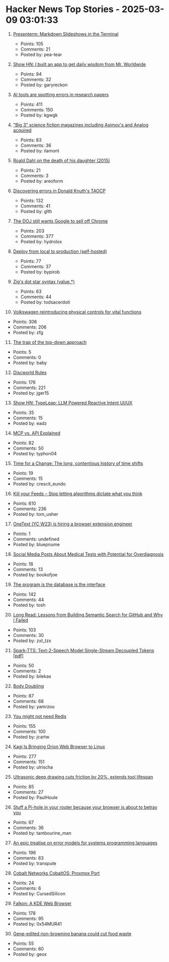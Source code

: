 # Hacker News Top Stories - 2025-03-09 03:01:33

1. [Presenterm: Markdown Slideshows in the Terminal](https://github.com/mfontanini/presenterm)
   - Points: 105
   - Comments: 21
   - Posted by: pea-tear

2. [Show HN: I built an app to get daily wisdom from Mr. Worldwide](https://daale.club/)
   - Points: 94
   - Comments: 32
   - Posted by: garyreckon

3. [AI tools are spotting errors in research papers](https://www.nature.com/articles/d41586-025-00648-5)
   - Points: 411
   - Comments: 150
   - Posted by: kgwgk

4. ["Big 3" science fiction magazines including Asimov's and Analog acquired](https://jasonsanford.substack.com/p/genre-grapevine-for-last-half-of)
   - Points: 83
   - Comments: 36
   - Posted by: ilamont

5. [Roald Dahl on the death of his daughter (2015)](https://www.telegraph.co.uk/books/authors/roald-dahls-darkest-hour/)
   - Points: 21
   - Comments: 3
   - Posted by: areoform

6. [Discovering errors in Donald Knuth's TAOCP](https://glthr.com/discovering-errors-in-donald-knuths-taocp)
   - Points: 132
   - Comments: 41
   - Posted by: glth

7. [The DOJ still wants Google to sell off Chrome](https://www.wired.com/story/the-doj-still-wants-google-to-divest-chrome/)
   - Points: 203
   - Comments: 377
   - Posted by: hydrolox

8. [Deploy from local to production (self-hosted)](https://github.com/bypirob/airo)
   - Points: 77
   - Comments: 37
   - Posted by: bypirob

9. [Zig's dot star syntax (value.*)](https://www.openmymind.net/Zig-Dot-Star-Syntax/)
   - Points: 63
   - Comments: 44
   - Posted by: todsacerdoti

10. [Volkswagen reintroducing physical controls for vital functions](https://www.autocar.co.uk/car-news/new-cars/volkswagen-reintroducing-physical-controls-vital-functions)
   - Points: 306
   - Comments: 206
   - Posted by: zfg

11. [The trap of the top-down approach](https://www.cryptologie.net/article/625/the-trap-of-the-top-down-approach/)
   - Points: 5
   - Comments: 0
   - Posted by: baby

12. [Discworld Rules](https://contraptions.venkateshrao.com/p/discworld-rules)
   - Points: 176
   - Comments: 221
   - Posted by: jger15

13. [Show HN: TypeLeap: LLM Powered Reactive Intent UI/UX](https://www.typeleap.com/)
   - Points: 35
   - Comments: 15
   - Posted by: eadz

14. [MCP vs. API Explained](https://norahsakal.com/blog/mcp-vs-api-model-context-protocol-explained/)
   - Points: 82
   - Comments: 50
   - Posted by: typhon04

15. [Time for a Change: The long, contentious history of time shifts](https://worldhistory.substack.com/p/time-for-a-change)
   - Points: 19
   - Comments: 15
   - Posted by: crescit_eundo

16. [Kill your Feeds – Stop letting algorithms dictate what you think](https://usher.dev/posts/2025-03-08-kill-your-feeds/)
   - Points: 610
   - Comments: 236
   - Posted by: tom_usher

17. [OneText (YC W23) is hiring a browser extension engineer](undefined)
   - Points: 1
   - Comments: undefined
   - Posted by: bluepnume

18. [Social Media Posts About Medical Tests with Potential for Overdiagnosis](https://jamanetwork.com/journals/jamanetworkopen/fullarticle/2830758)
   - Points: 18
   - Comments: 13
   - Posted by: bookofjoe

19. [The program is the database is the interface](https://www.scattered-thoughts.net/writing/the-program-is-the-database-is-the-interface/)
   - Points: 142
   - Comments: 44
   - Posted by: tosh

20. [Long Read: Lessons from Building Semantic Search for GitHub and Why I Failed](https://tzx.notion.site/What-I-Learned-Building-a-Free-Semantic-Search-Tool-for-GitHub-and-Why-I-Failed-1a09b742c7918033b318f3a5d7dc9751)
   - Points: 103
   - Comments: 30
   - Posted by: zxt_tzx

21. [Spark-TTS: Text-2-Speech Model Single-Stream Decoupled Tokens [pdf]](https://arxiv.org/abs/2503.01710)
   - Points: 50
   - Comments: 2
   - Posted by: bilekas

22. [Body Doubling](https://bodydoubling.com/)
   - Points: 87
   - Comments: 68
   - Posted by: yamrzou

23. [You might not need Redis](https://www.viblo.se/posts/no-need-redis/)
   - Points: 155
   - Comments: 100
   - Posted by: jcartw

24. [Kagi Is Bringing Orion Web Browser to Linux](https://www.omgubuntu.co.uk/2025/03/kag-orion-web-browser-coming-to-linux)
   - Points: 277
   - Comments: 151
   - Posted by: ulrischa

25. [Ultrasonic deep drawing cuts friction by 20%, extends tool lifespan](https://techxplore.com/news/2025-02-ultrasonic-deep-friction-tool-lifespan.html)
   - Points: 85
   - Comments: 27
   - Posted by: PaulHoule

26. [Stuff a Pi-hole in your router because your browser is about to betray you](https://www.theregister.com/2025/03/08/pi_hole_6_flyby/)
   - Points: 67
   - Comments: 36
   - Posted by: tambourine_man

27. [An epic treatise on error models for systems programming languages](https://typesanitizer.com/blog/errors.html)
   - Points: 196
   - Comments: 63
   - Posted by: transpute

28. [Cobalt Networks CobaltOS: Proxmox Port](https://archive.org/details/CobaltOS-Proxmox)
   - Points: 24
   - Comments: 6
   - Posted by: CursedSilicon

29. [Falkon: A KDE Web Browser](https://www.falkon.org)
   - Points: 178
   - Comments: 95
   - Posted by: 0x54MUR41

30. [Gene-edited non-browning banana could cut food waste](https://www.theguardian.com/science/2025/mar/07/gene-edited-non-browning-banana-cut-food-waste-tropic-norwich)
   - Points: 55
   - Comments: 60
   - Posted by: geox

